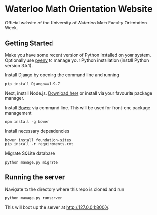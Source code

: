 Waterloo Math Orientation Website
===

Official website of the University of Waterloo Math Faculty Orientation Week.

## Getting Started

Make you have some recent version of Python installed on your system.
Optionally use [pyenv](https://github.com/yyuu/pyenv) to manage your Python
installation (install Python version 3.5.1).

Install Django by opening the command line and running

```
pip install Django==1.9.7
```

Next, install Node.js. [Download here](https://nodejs.org/en/) or install via
your favourite package manager.

Install [Bower](https://bower.io) via command line. This will be used for
front-end package management

```
npm install -g bower
```

Install necessary dependencies

```
bower install foundation-sites
pip install -r requirements.txt
```

Migrate SQLite database

```
python manage.py migrate
```

## Running the server

Navigate to the directory where this repo is cloned and run

```
python manage.py runserver
```

This will boot up the server at http://127.0.0.1:8000/.
